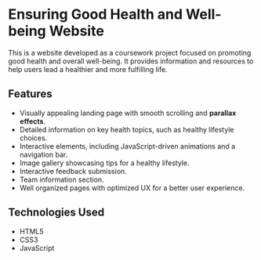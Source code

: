 # Ensuring Good Health and Well-being Website

This is a website developed as a coursework project focused on promoting good health and overall well-being. It provides information and resources to help users lead a healthier and more fulfilling life.

## Features

*   Visually appealing landing page with smooth scrolling and **parallax effects**.
*   Detailed information on key health topics, such as healthy lifestyle choices.
*   Interactive elements, including JavaScript-driven animations and a navigation bar.
*   Image gallery showcasing tips for a healthy lifestyle.
*   Interactive feedback submission.
*   Team information section.
*   Well organized pages with optimized UX for a better user experience.

## Technologies Used

*   HTML5
*   CSS3
*   JavaScript
